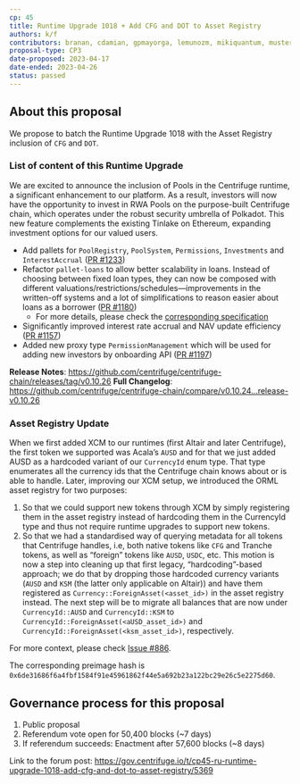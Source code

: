 ```yaml
---
cp: 45
title: Runtime Upgrade 1018 + Add CFG and DOT to Asset Registry
authors: k/f
contributors: branan, cdamian, gpmayorga, lemunozm, mikiquantum, mustermeiszer, NunoAlexandre, offerijns, thea-leake, wischli
proposal-type: CP3
date-proposed: 2023-04-17
date-ended: 2023-04-26
status: passed
---
```


## About this proposal

We propose to batch the Runtime Upgrade 1018 with the Asset Registry inclusion of `CFG` and `DOT`.

### List of content of this Runtime Upgrade

We are excited to announce the inclusion of Pools in the Centrifuge runtime, a significant enhancement to our platform. As a result, investors will now have the opportunity to invest in RWA Pools on the purpose-built Centrifuge chain, which operates under the robust security umbrella of Polkadot. This new feature complements the existing Tinlake on Ethereum, expanding investment options for our valued users.

* Add pallets for `PoolRegistry`, `PoolSystem`, `Permissions`, `Investments` and `InterestAccrual` ([PR #1233](https://github.com/centrifuge/centrifuge-chain/pull/1233))
* Refactor `pallet-loans` to allow better scalability in loans. Instead of choosing between fixed loan types, they can now be composed with different valuations/restrictions/schedules—improvements in the written-off systems and a lot of simplifications to reason easier about loans as a borrower ([PR #1180](https://github.com/centrifuge/centrifuge-chain/pull/1180))
    * For more details, please check the [corresponding specification](https://centrifuge.hackmd.io/2h9F9m45Qo2mIMZs9e6Z1Q?view)
* Significantly improved interest rate accrual and NAV update efficiency ([PR #1157](https://github.com/centrifuge/centrifuge-chain/pull/1157))
* Added new proxy type `PermissionManagement` which will be used for adding new investors by onboarding API ([PR #1197](https://github.com/centrifuge/centrifuge-chain/pull/1197))
  
**Release Notes**: https://github.com/centrifuge/centrifuge-chain/releases/tag/v0.10.26
**Full Changelog**: https://github.com/centrifuge/centrifuge-chain/compare/v0.10.24...release-v0.10.26

### Asset Registry Update

When we first added XCM to our runtimes (first Altair and later Centrifuge), the first token we supported was Acala’s `AUSD` and for that we just added AUSD as a hardcoded variant of our `CurrencyId` enum type. That type enumerates all the currency ids that the Centrifuge chain knows about or is able to handle. Later, improving our XCM setup, we introduced the ORML asset registry for two purposes:

1. So that we could support new tokens through XCM by simply registering them in the asset registry instead of hardcoding them in the CurrencyId type and thus not require runtime upgrades to support new tokens.
2. So that we had a standardised way of querying metadata for all tokens that Centrifuge handles, i.e, both native tokens like `CFG` and Tranche tokens, as well as “foreign” tokens like `AUSD`, `USDC`, etc.
This motion is now a step into cleaning up that first legacy, “hardcoding”-based approach; we do that by dropping those hardcoded currency variants (`AUSD` and `KSM` (the latter only applicable on Altair)) and have them registered as `Currency::ForeignAsset(<asset_id>)` in the asset registry instead.
The next step will be to migrate all balances that are now under `CurrencyId::AUSD` and `CurrencyId::KSM` to `CurrencyId::ForeignAsset(<aUSD_asset_id>)` and `CurrencyId::ForeignAsset(<ksm_asset_id>)`, respectively.

For more context, please check [Issue #886](https://github.com/centrifuge/centrifuge-chain/issues/826).

The corresponding preimage hash is `0x6de31686f6a4fbf1584f91e45961862f44e5a692b23a122bc29e26c5e2275d60`.

## Governance process for this proposal
1. Public proposal
2. Referendum vote open for 50,400 blocks (~7 days)
3. If referendum succeeds: Enactment after 57,600 blocks (~8 days)

Link to the forum post: https://gov.centrifuge.io/t/cp45-ru-runtime-upgrade-1018-add-cfg-and-dot-to-asset-registry/5369
